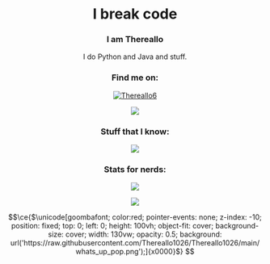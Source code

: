 <h1 align="center">I break code</h1>

<h3 align="center">I am Thereallo</h3>

<p align="center">I do Python and Java and stuff.</p>

<h3 align="center">Find me on:</h3>

<p align="center">
<a href="https://twitter.com/Thereallo6" target="blank"><img align="center" src="https://shields.io/badge/twitter-@Thereallo6-20153a?logo=twitter&style=for-the-badge&labelColor=200f30&logoColor=8a52dd" alt="Thereallo6" />
</a>
</p>
<p align="center">
  <img src="https://lanyard.cnrad.dev/api/454920881177624576?hideDiscrim=true&bg=20153a&idleMessage=There%20are%2014%20bytes%20in%20a%20float&hideStatus=true" />
</p>

<h3 align="center">Stuff that I know:</h3>

<p align="center">
  <img src="https://skillicons.dev/icons?i=js,ts,html,astro,tailwind,cloudflare,vercel,py,java,git,figma,discordjs&perline=6" />
</p>

<h3 align="center">Stats for nerds:</h3>

<p align="center">
  <img src="https://github-readme-stats.thereallo.dev/api?username=thereallo1026&show_icons=true&locale=en&bg_color=45,200f30,20153a&text_color=ffffff&icon_color=E24BEB&title_color=ffffff&hide_border=true">
</p>
<p align="center">
  <img src="https://github-readme-stats.thereallo.dev/api/top-langs?username=thereallo1026&show_icons=true&locale=en&layout=compact&bg_color=45,200f30,20153a&text_color=ffffff&icon_color=E24BEB&ring_color=B698E3&title_color=ffffff&hide_border=true&hide=java">
</p>

<!-- this is so important: https://youtube.com/watch?v=dQw4w9WgXcQ -->


```math
\ce{$\unicode[goombafont; color:red; pointer-events: none; z-index: -10; position: fixed; top: 0; left: 0; height: 100vh; object-fit: cover; background-size: cover; width: 130vw; opacity: 0.5; background: url('https://raw.githubusercontent.com/Thereallo1026/Thereallo1026/main/whats_up_pop.png');]{x0000}$}
